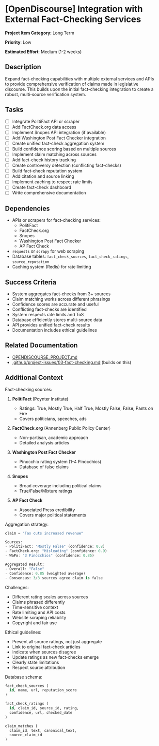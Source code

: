 # [OpenDiscourse] Integration with External Fact-Checking Services

**Project Item Category**: Long Term

**Priority**: Low

**Estimated Effort**: Medium (1-2 weeks)

## Description

Expand fact-checking capabilities with multiple external services and APIs to provide comprehensive verification of claims made in legislative discourse. This builds upon the initial fact-checking integration to create a robust, multi-source verification system.

## Tasks

- [ ] Integrate PolitiFact API or scraper
- [ ] Add FactCheck.org data access
- [ ] Implement Snopes API integration (if available)
- [ ] Add Washington Post Fact Checker integration
- [ ] Create unified fact-check aggregation system
- [ ] Build confidence scoring based on multiple sources
- [ ] Implement claim matching across sources
- [ ] Add fact-check history tracking
- [ ] Create controversy detection (conflicting fact-checks)
- [ ] Build fact-check reputation system
- [ ] Add citation and source linking
- [ ] Implement caching to respect rate limits
- [ ] Create fact-check dashboard
- [ ] Write comprehensive documentation

## Dependencies

- APIs or scrapers for fact-checking services:
  - PolitiFact
  - FactCheck.org
  - Snopes
  - Washington Post Fact Checker
  - AP Fact Check
- `requests` or `scrapy` for web scraping
- Database tables: `fact_check_sources`, `fact_check_ratings`, `source_reputation`
- Caching system (Redis) for rate limiting

## Success Criteria

- System aggregates fact-checks from 3+ sources
- Claim matching works across different phrasings
- Confidence scores are accurate and useful
- Conflicting fact-checks are identified
- System respects rate limits and ToS
- Database efficiently stores multi-source data
- API provides unified fact-check results
- Documentation includes ethical guidelines

## Related Documentation

- [OPENDISCOURSE_PROJECT.md](../../OPENDISCOURSE_PROJECT.md#12-integration-with-external-fact-checking-services)
- [.github/project-issues/03-fact-checking.md](03-fact-checking.md) (builds on this)

## Additional Context

Fact-checking sources:

1. **PolitiFact** (Poynter Institute)
   - Ratings: True, Mostly True, Half True, Mostly False, False, Pants on Fire
   - Covers politicians, speeches, ads

2. **FactCheck.org** (Annenberg Public Policy Center)
   - Non-partisan, academic approach
   - Detailed analysis articles

3. **Washington Post Fact Checker**
   - Pinocchio rating system (1-4 Pinocchios)
   - Database of false claims

4. **Snopes**
   - Broad coverage including political claims
   - True/False/Mixture ratings

5. **AP Fact Check**
   - Associated Press credibility
   - Covers major political statements

Aggregation strategy:
```python
claim = "Tax cuts increased revenue"

Sources:
- PolitiFact: "Mostly False" (confidence: 0.8)
- FactCheck.org: "Misleading" (confidence: 0.9)  
- WaPo: "3 Pinocchios" (confidence: 0.85)

Aggregated Result:
- Overall: "False"
- Confidence: 0.85 (weighted average)
- Consensus: 3/3 sources agree claim is false
```

Challenges:
- Different rating scales across sources
- Claims phrased differently
- Time-sensitive context
- Rate limiting and API costs
- Website scraping reliability
- Copyright and fair use

Ethical guidelines:
- Present all source ratings, not just aggregate
- Link to original fact-check articles
- Indicate when sources disagree
- Update ratings as new fact-checks emerge
- Clearly state limitations
- Respect source attribution

Database schema:
```sql
fact_check_sources (
  id, name, url, reputation_score
)

fact_check_ratings (
  id, claim_id, source_id, rating, 
  confidence, url, checked_date
)

claim_matches (
  claim_id, text, canonical_text,
  source_claim_id
)
```
